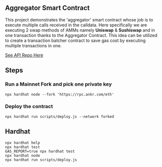 ## Aggregator Smart Contract

This project demonstrates the 'aggregator' smart contract whose job is to execute multiple calls received in the calldata.
Here specifically we are executing 2 swap methods of AMMs namely **Uniswap** & **Sushiswap** and in one transaction thanks to the Aggregator Contract.
This idea can be utilized to create a transaction batcher contract to save gas cost by executing multiple transactions in one. 

<a href="https://github.com/ammarhaiderak/AggregatorAPI">See API Repo Here</a>

## Steps
### Run a Mainnet Fork and pick one private key
```
npx hardhat node --fork 'https://rpc.ankr.com/eth'
```

### Deploy the contract
```
npx hardhat run scripts/deploy.js --network forked
```


## Hardhat
```shell
npx hardhat help
npx hardhat test
GAS_REPORT=true npx hardhat test
npx hardhat node
npx hardhat run scripts/deploy.js
```
